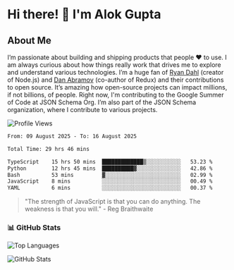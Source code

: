# Hi there! 👋 I'm Alok Gupta

## About Me
I’m passionate about building and shipping products that people ❤️ to use. I am always curious about how things really work that drives me to explore and understand various technologies. I’m a huge fan of [Ryan Dahl](https://github.com/ry) (creator of Node.js) and [Dan Abramov](https://github.com/gaearon) (co-author of Redux) and their contributions to open source. It’s amazing how open-source projects can impact millions, if not billions, of people. Right now, I'm contributing to the Google Summer of Code at JSON Schema Org. I’m also part of the JSON Schema organization, where I contribute to various projects.

![Profile Views](https://komarev.com/ghpvc/?username=aialok&label=Profile%20views&color=0e75b6&style=flat)

<!--START_SECTION:waka-->

```txt
From: 09 August 2025 - To: 16 August 2025

Total Time: 29 hrs 46 mins

TypeScript    15 hrs 50 mins  █████████████▒░░░░░░░░░░░   53.23 %
Python        12 hrs 45 mins  ██████████▓░░░░░░░░░░░░░░   42.86 %
Bash          53 mins         ▓░░░░░░░░░░░░░░░░░░░░░░░░   02.99 %
JavaScript    8 mins          ░░░░░░░░░░░░░░░░░░░░░░░░░   00.49 %
YAML          6 mins          ░░░░░░░░░░░░░░░░░░░░░░░░░   00.37 %
```

<!--END_SECTION:waka-->

> "The strength of JavaScript is that you can do anything. The weakness is that you will." - Reg Braithwaite



### 📊 GitHub Stats
![Top Languages](https://github-readme-stats.vercel.app/api/top-langs/?username=aialok&layout=compact)

![GitHub Stats](https://github-readme-stats-peach-pi.vercel.app/api?username=aialok&show_icons=true&hide_title=true&include_all_commits=true&count_private=true&bg_color=45,2b8eaf,b222a8&text_color=ffffff&icon_color=ffffff&title_color=ffffff&border_color=000000)



